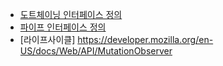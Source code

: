 - [도트체이닝 인터페이스 정의](BEPECO-인터페이스-정의)
- [파이프 인터페이스 정의](BEPECO-파이프-인터페이스-정의)
- [라이프사이클]
https://developer.mozilla.org/en-US/docs/Web/API/MutationObserver